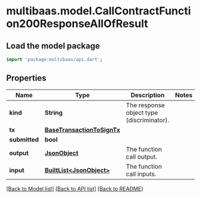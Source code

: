 # multibaas.model.CallContractFunction200ResponseAllOfResult

## Load the model package
```dart
import 'package:multibaas/api.dart';
```

## Properties
Name | Type | Description | Notes
------------ | ------------- | ------------- | -------------
**kind** | **String** | The response object type (discriminator). | 
**tx** | [**BaseTransactionToSignTx**](BaseTransactionToSignTx.md) |  | 
**submitted** | **bool** |  | 
**output** | [**JsonObject**](.md) | The function call output. | 
**input** | [**BuiltList&lt;JsonObject&gt;**](JsonObject.md) | The function call inputs. | 

[[Back to Model list]](../README.md#documentation-for-models) [[Back to API list]](../README.md#documentation-for-api-endpoints) [[Back to README]](../README.md)


